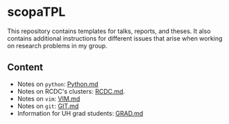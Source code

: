 # scopaTPL
This repository contains templates for talks, reports, and theses. It also contains additional instructions for different issues that arise when working on research problems in my group.

## Content
* Notes on `python`: [Python.md](doc/PYTHON.md)
* Notes on RCDC's clusters: [RCDC.md](doc/RCDC.md).
* Notes on `vim`: [VIM.md](doc/VIM.md)
* Notes on `git`: [GIT.md](doc/GIT.md)
* Information for UH grad students: [GRAD.md](doc/GRAD.md)
